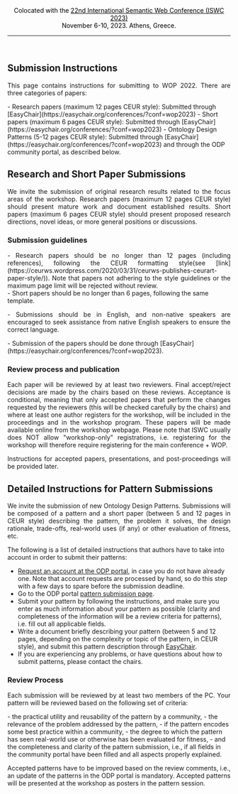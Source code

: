 <center><span style="color:black;">Colocated with the <a href="https://iswc2023.semanticweb.org/" style="color:black;">22nd International Semantic Web Conference (ISWC 2023)</a></span><br><span style="color:black;"> November 6-10, 2023. Athens, Greece.</span></center><hr style="border-color: blue;"><br>

## Submission Instructions

<p style="text-align: justify;">This page contains instructions for submitting to WOP 2022. There are three categories of papers:</p>
- Research papers (maximum 12 pages CEUR style): Submitted through [EasyChair](https://easychair.org/conferences/?conf=wop2023)
- Short papers (maximum 6 pages CEUR style): Submitted through [EasyChair](https://easychair.org/conferences/?conf=wop2023)
- Ontology Design Patterns (5-12 pages CEUR style): Submitted through [EasyChair](https://easychair.org/conferences/?conf=wop2023) and through the ODP community portal, as described below.

## Research and Short Paper Submissions

<p style="text-align: justify;">We invite the submission of original research results related to the focus areas of the workshop. Research papers (maximum 12 pages CEUR style) should present mature work and document established results. Short papers (maximum 6 pages CEUR style) should present proposed research directions, novel ideas, or more general positions or discussions.</p>

### Submission guidelines
<div style="text-align: justify;">
- Research papers should be no longer than 12 pages (including references), following the CEUR formatting style(see [link](https://ceurws.wordpress.com/2020/03/31/ceurws-publishes-ceurart-paper-style/)). Note that papers not adhering to the style guidelines or the maximum page limit will be rejected without review.</div>
- Short papers should be no longer than 6 pages, following the same template.
<p style="text-align: justify;">- Submissions should be in English, and non-native speakers are encouraged to seek assistance from native English speakers to ensure the correct language.</p>
- Submission of the papers should be done through [EasyChair](https://easychair.org/conferences/?conf=wop2023).

### Review process and publication

<p style="text-align: justify;">Each paper will be reviewed by at least two reviewers. Final accept/reject decisions are made by the chairs based on these reviews. Acceptance is conditional, meaning that only accepted papers that perform the changes requested by the reviewers (this will be checked carefully by the chairs) and where at least one author registers for the workshop, will be included in the proceedings and in the workshop program. These papers will be made available online from the workshop webpage. Please note that ISWC usually does NOT allow "workshop-only" registrations, i.e. registering for the workshop will therefore require registering for the main conference + WOP.</p>

<p style="text-align: justify;">Instructions for accepted papers, presentations, and post-proceedings will be provided later. </p>

## Detailed Instructions for Pattern Submissions

<p style="text-align: justify;">We invite the submission of new Ontology Design Patterns. Submissions will be composed of a pattern and a short paper (between 5 and 12 pages in CEUR style) describing the pattern, the problem it solves, the design rationale, trade-offs, real-world uses (if any) or other evaluation of fitness, etc.</p>

The following is a list of detailed instructions that authors have to take into account in order to submit their patterns:

- [Request an account at the ODP portal](http://ontologydesignpatterns.org/wiki/Special:RequestAccount), in case you do not have already one. Note that account requests are processed by hand, so do this step with a few days to spare before the submission deadline.
- Go to the ODP portal [pattern submission page](http://ontologydesignpatterns.org/wiki/Submissions:SubmitAPattern).
- Submit your pattern by following the instructions, and make sure you enter as much information about your pattern as possible (clarity and completeness of the information will be a review criteria for patterns), i.e. fill out all applicable fields.
- Write a document briefly describing your pattern (between 5 and 12 pages, depending on the complexity or topic of the pattern, in CEUR style), and submit this pattern description through [EasyChair](https://easychair.org/conferences/?conf=wop2023).
- If you are experiencing any problems, or have questions about how to submit patterns, please contact the chairs.


### Review Process
<p style="text-align: justify;">
Each submission will be reviewed by at least two members of the PC. Your pattern will be reviewed based on the following set of criteria:</p>
- the practical utility and reusability of the pattern by a community,
- the relevance of the problem addressed by the pattern,
- if the pattern encodes some best practice within a community,
- the degree to which the pattern has seen real-world use or otherwise has been evaluated for fitness,
- and the completeness and clarity of the pattern submission, i.e., if all fields in the community portal have been filled and all aspects properly explained.
<p style="text-align: justify;">Accepted patterns have to be improved based on the review comments, i.e., an update of the patterns in the ODP portal is mandatory. Accepted patterns will be presented at the workshop as posters in the pattern session. </p>